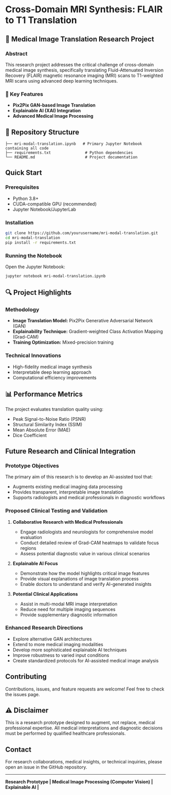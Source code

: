 # Cross-Domain MRI Synthesis: FLAIR to T1 Translation
## 🧠 Medical Image Translation Research Project
### Abstract
This research project addresses the critical challenge of cross-domain medical image synthesis, specifically translating Fluid-Attenuated Inversion Recovery (FLAIR) magnetic resonance imaging (MRI) scans to T1-weighted MRI scans using advanced deep learning techniques.

### 🔬 Key Features
- **Pix2Pix GAN-based Image Translation**
- **Explainable AI (XAI) Integration**
- **Advanced Medical Image Processing**

## 📁 Repository Structure
```
├── mri-modal-translation.ipynb   # Primary Jupyter Notebook containing all code
├── requirements.txt               # Python dependencies
└── README.md                      # Project documentation
```

## Quick Start
### Prerequisites
- Python 3.8+
- CUDA-compatible GPU (recommended)
- Jupyter Notebook/JupyterLab

### Installation
```bash
git clone https://github.com/yourusername/mri-modal-translation.git
cd mri-modal-translation
pip install -r requirements.txt
```

### Running the Notebook
Open the Jupyter Notebook:
```bash
jupyter notebook mri-modal-translation.ipynb
```

## 🔍 Project Highlights
### Methodology
- **Image Translation Model:** Pix2Pix Generative Adversarial Network (GAN)
- **Explainability Technique:** Gradient-weighted Class Activation Mapping (Grad-CAM)
- **Training Optimization:** Mixed-precision training

### Technical Innovations
- High-fidelity medical image synthesis
- Interpretable deep learning approach
- Computational efficiency improvements

## 📊 Performance Metrics
The project evaluates translation quality using:
- Peak Signal-to-Noise Ratio (PSNR)
- Structural Similarity Index (SSIM)
- Mean Absolute Error (MAE)
- Dice Coefficient

## Future Research and Clinical Integration
### Prototype Objectives
The primary aim of this research is to develop an AI-assisted tool that:
- Augments existing medical imaging data processing
- Provides transparent, interpretable image translation
- Supports radiologists and medical professionals in diagnostic workflows

### Proposed Clinical Testing and Validation
1. **Collaborative Research with Medical Professionals**
   - Engage radiologists and neurologists for comprehensive model evaluation
   - Conduct detailed review of Grad-CAM heatmaps to validate focus regions
   - Assess potential diagnostic value in various clinical scenarios

2. **Explainable AI Focus**
   - Demonstrate how the model highlights critical image features
   - Provide visual explanations of image translation process
   - Enable doctors to understand and verify AI-generated insights

3. **Potential Clinical Applications**
   - Assist in multi-modal MRI image interpretation
   - Reduce need for multiple imaging sequences
   - Provide supplementary diagnostic information

### Enhanced Research Directions
- Explore alternative GAN architectures
- Extend to more medical imaging modalities
- Develop more sophisticated explainable AI techniques
- Improve robustness to varied input conditions
- Create standardized protocols for AI-assisted medical image analysis

## Contributing
Contributions, issues, and feature requests are welcome! Feel free to check the issues page.

## ⚠️ Disclaimer
This is a research prototype designed to augment, not replace, medical professional expertise. All medical interpretations and diagnostic decisions must be performed by qualified healthcare professionals.

## Contact
For research collaborations, medical insights, or technical inquiries, please open an issue in the GitHub repository.

---
**Research Prototype | Medical Image Processing (Computer Vision) | Explainable AI |**
